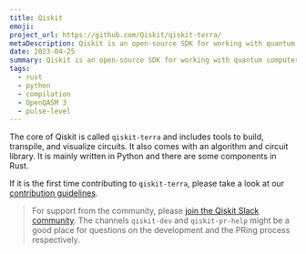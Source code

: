 ```yaml
---
title: Qiskit
emoji:
project_url: https://github.com/Qiskit/qiskit-terra/
metaDescription: Qiskit is an open-source SDK for working with quantum computers at the level of pulses, circuits, and application modules.
date: 2023-04-25
summary: Qiskit is an open-source SDK for working with quantum computers at the level of pulses, circuits, and application modules.
tags:
  - rust
  - python
  - compilation
  - OpenQASM 3
  - pulse-level
---
```


The core of Qiskit is called `qiskit-terra` and includes tools to build, transpile, and visualize circuits. It also comes with an algorithm and circuit library. It is mainly written in Python and there are some components in Rust.

If it is the first time contributing to `qiskit-terra`, please take a look at our [contribution guidelines](https://github.com/Qiskit/qiskit-terra/blob/main/CONTRIBUTING.md).

> For support from the community, please [join the Qiskit Slack community](https://qisk.it/join-slack). The channels `qiskit-dev` and `qiskit-pr-help` might be a good place for questions on the development and the PRing process respectively.
